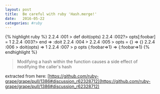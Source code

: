 ```yaml
---
layout: post
title:  Be careful with ruby 'Hash.merge!'
date:   2016-05-22
categories: #ruby
---
```


{% highlight ruby %}
2.2.4 :001 > def doit(opts)
2.2.4 :002?>     opts[:foobar] = 1
2.2.4 :003?>   end
 => :doit 
2.2.4 :004 > 
2.2.4 :005 >   opts = {}
 => {} 
2.2.4 :006 > doit(opts)
 => 1 
2.2.4 :007 > p opts
{:foobar=>1}
 => {:foobar=>1}
{% endhighlight %}

> Modifying a hash within the function causes a side effect of modifying the caller's hash

extracted from here: [https://github.com/ruby-grape/grape/pull/1386#discussion_r62328712](https://github.com/ruby-grape/grape/pull/1386#discussion_r62328712)
